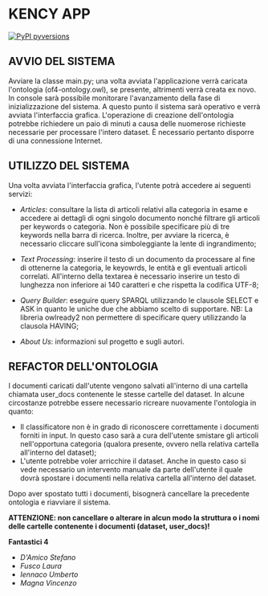 # KENCY APP

[![PyPI pyversions](https://i.imgur.com/4OQOBCx.png)](https://pypi.python.org/pypi/ansicolortags/) 

## AVVIO DEL SISTEMA

Avviare la classe main.py; una volta avviata l'applicazione verrà caricata l'ontologia (of4-ontology.owl), se presente, altrimenti verrà creata ex novo. In console sarà possibile monitorare l'avanzamento della fase di inizializzazione del sistema. A questo punto il sistema sarà operativo e verrà avviata l'interfaccia grafica.
L'operazione di creazione dell'ontologia potrebbe richiedere un paio di minuti a causa delle nuomerose richieste necessarie per processare l'intero dataset. È necessario pertanto disporre di una connessione Internet.


## UTILIZZO DEL SISTEMA

Una volta avviata l'interfaccia grafica, l'utente potrà accedere ai seguenti servizi:

- _Articles_: consultare la lista di articoli relativi alla categoria in esame e accedere ai dettagli di ogni singolo documento nonché filtrare gli articoli per keywords o categoria. Non è possibile specificare più di tre keywords nella barra di ricerca. Inoltre, per avviare la ricerca, è necessario cliccare sull'icona simboleggiante la lente di ingrandimento;

- _Text Processing_: inserire il testo di un documento da processare al fine di ottenerne la categoria, le keyowrds, le entità e gli eventuali articoli correlati. All'interno della textarea è necessario inserire un testo di lunghezza non inferiore ai 140 caratteri e che rispetta la codifica UTF-8;

- _Query Builder_: eseguire query SPARQL utilizzando le clausole SELECT e ASK in quanto le uniche due che abbiamo scelto di supportare. 
NB: La libreria owlready2 non permettere di specificare query utilizzando la clausola HAVING;

- _About Us_: informazioni sul progetto e sugli autori.


## REFACTOR DELL'ONTOLOGIA

I documenti caricati dall'utente vengono salvati all'interno di una cartella chiamata user_docs contenente le stesse cartelle del dataset.
In alcune circostanze potrebbe essere necessario ricreare nuovamente l'ontologia in quanto: 

- Il classificatore non è in grado di riconoscere correttamente i documenti forniti in input. In questo caso sarà a cura dell'utente smistare gli articoli nell'opportuna categoria (qualora presente, ovvero nella relativa cartella all'interno del dataset);
- L'utente potrebbe voler arricchire il dataset. Anche in questo caso si vede necessario un intervento manuale da parte dell'utente il quale dovrà spostare i documenti nella relativa cartella all'interno del dataset.

Dopo aver spostato tutti i documenti, bisognerà cancellare la precedente ontologia e riavviare il sistema. 

**ATTENZIONE: non cancellare o alterare in alcun modo la struttura o i nomi delle cartelle contenente i documenti (dataset, user_docs)!**

**Fantastici 4**
- _D'Amico Stefano_
- _Fusco Laura_
- _Iennaco Umberto_
- _Magna Vincenzo_
